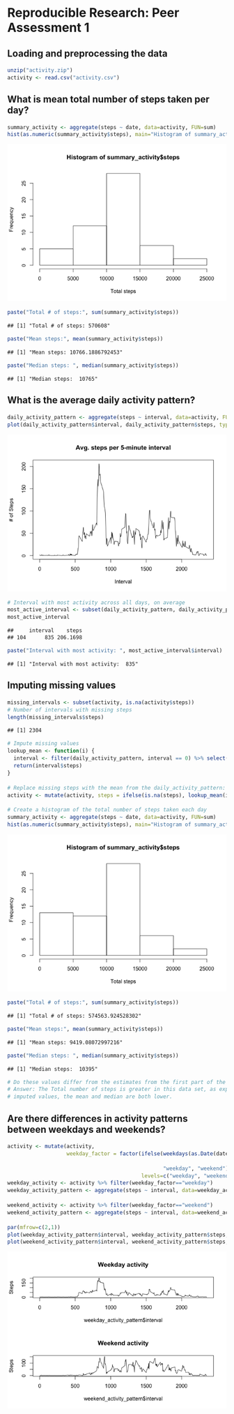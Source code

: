 # Reproducible Research: Peer Assessment 1



## Loading and preprocessing the data

```r
unzip("activity.zip")
activity <- read.csv("activity.csv")
```

## What is mean total number of steps taken per day?

```r
summary_activity <- aggregate(steps ~ date, data=activity, FUN=sum)
hist(as.numeric(summary_activity$steps), main="Histogram of summary_activity$steps", xlab="Total steps")
```

![](PA1_template_files/figure-html/unnamed-chunk-3-1.png) 

```r
paste("Total # of steps:", sum(summary_activity$steps))
```

```
## [1] "Total # of steps: 570608"
```

```r
paste("Mean steps:", mean(summary_activity$steps))
```

```
## [1] "Mean steps: 10766.1886792453"
```

```r
paste("Median steps: ", median(summary_activity$steps))
```

```
## [1] "Median steps:  10765"
```


## What is the average daily activity pattern?

```r
daily_activity_pattern <- aggregate(steps ~ interval, data=activity, FUN=mean)
plot(daily_activity_pattern$interval, daily_activity_pattern$steps, type="l", main="Avg. steps per 5-minute interval", xlab="Interval", ylab="# of Steps")
```

![](PA1_template_files/figure-html/unnamed-chunk-4-1.png) 

```r
# Interval with most activity across all days, on average
most_active_interval <- subset(daily_activity_pattern, daily_activity_pattern$steps == max(daily_activity_pattern$steps))
most_active_interval
```

```
##     interval    steps
## 104      835 206.1698
```

```r
paste("Interval with most activity: ", most_active_interval$interval)
```

```
## [1] "Interval with most activity:  835"
```

## Imputing missing values

```r
missing_intervals <- subset(activity, is.na(activity$steps))
# Number of intervals with missing steps
length(missing_intervals$steps)
```

```
## [1] 2304
```

```r
# Impute missing values
lookup_mean <- function(i) {
  interval <- filter(daily_activity_pattern, interval == 0) %>% select(steps)
  return(interval$steps)
}

# Replace missing steps with the mean from the daily_activity_pattern:
activity <- mutate(activity, steps = ifelse(is.na(steps), lookup_mean(interval), steps))

# Create a histogram of the total number of steps taken each day
summary_activity <- aggregate(steps ~ date, data=activity, FUN=sum)
hist(as.numeric(summary_activity$steps), main="Histogram of summary_activity$steps", xlab="Total steps")
```

![](PA1_template_files/figure-html/unnamed-chunk-5-1.png) 

```r
paste("Total # of steps:", sum(summary_activity$steps))
```

```
## [1] "Total # of steps: 574563.924528302"
```

```r
paste("Mean steps:", mean(summary_activity$steps))
```

```
## [1] "Mean steps: 9419.08072997216"
```

```r
paste("Median steps: ", median(summary_activity$steps))
```

```
## [1] "Median steps:  10395"
```

```r
# Do these values differ from the estimates from the first part of the assignment? 
# Answer: The Total number of steps is greater in this data set, as expected. In the data set with
# imputed values, the mean and median are both lower.
```

## Are there differences in activity patterns between weekdays and weekends?

```r
activity <- mutate(activity, 
                   weekday_factor = factor(ifelse(weekdays(as.Date(date)) %in% c("Monday", "Tuesday", "Wednesday", 
                                                                                 "Thursday", "Friday"), 
                                                  "weekday", "weekend"),
                                           levels=c("weekday", "weekend")));                  
weekday_activity <- activity %>% filter(weekday_factor=="weekday")
weekday_activity_pattern <- aggregate(steps ~ interval, data=weekday_activity, FUN=mean)

weekend_activity <- activity %>% filter(weekday_factor=="weekend")
weekend_activity_pattern <- aggregate(steps ~ interval, data=weekend_activity, FUN=mean)

par(mfrow=c(2,1))
plot(weekday_activity_pattern$interval, weekday_activity_pattern$steps, type="l", ylab="Steps", main="Weekday activity")
plot(weekend_activity_pattern$interval, weekend_activity_pattern$steps, type="l", ylab="Steps", main="Weekend activity")
```

![](PA1_template_files/figure-html/unnamed-chunk-6-1.png) 
